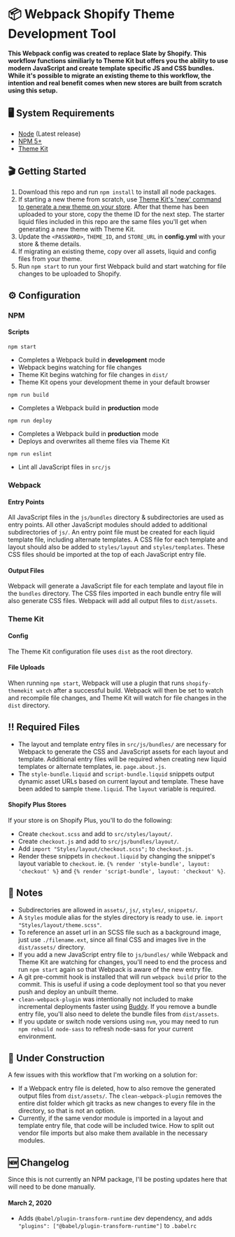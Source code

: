 # 📦 Webpack Shopify Theme Development Tool

**This Webpack config was created to replace Slate by Shopify. This workflow functions similiarly to Theme Kit but offers you the ability to use modern JavaScript and create template specific JS and CSS bundles. While it's possible to migrate an existing theme to this workflow, the intention and real benefit comes when new stores are built from scratch using this setup.**

## 🖥 System Requirements
- [Node](https://nodejs.org/en/) (Latest release)
- [NPM 5+](https://docs.npmjs.com/try-the-latest-stable-version-of-npm)
- [Theme Kit](https://shopify.github.io/themekit/)

## 🎬 Getting Started
1. Download this repo and run `npm install` to install all node packages.
2. If starting a new theme from scratch, use [Theme Kit's 'new' command to generate a new theme on your store](https://shopify.github.io/themekit/commands/#new). After that theme has been uploaded to your store, copy the theme ID for the next step. The starter liquid files included in this repo are the same files you'll get when generating a new theme with Theme Kit.
3. Update the `<PASSWORD>`, `THEME_ID`, and `STORE_URL` in **config.yml** with your store & theme details.
4. If migrating an existing theme, copy over all assets, liquid and config files from your theme.
5. Run `npm start` to run your first Webpack build and start watching for file changes to be uploaded to Shopify.

## ⚙️ Configuration

### NPM

#### Scripts
`npm start`
- Completes a Webpack build in **development** mode
- Webpack begins watching for file changes
- Theme Kit begins watching for file changes in `dist/`
- Theme Kit opens your development theme in your default browser

`npm run build`
- Completes a Webpack build in **production** mode

`npm run deploy`
- Completes a Webpack build in **production** mode
- Deploys and overwrites all theme files via Theme Kit

`npm run eslint`
- Lint all JavaScript files in `src/js`

### Webpack

#### Entry Points
All JavaScript files in the `js/bundles` directory & subdirectories are used as entry points. All other JavaScript modules should added to additional subdirectories of `js/`. An entry point file must be created for each liquid template file, including alternate templates. A CSS file for each template and layout should also be added to `styles/layout` and `styles/templates`. These CSS files should be imported at the top of each JavaScript entry file.

#### Output Files
Webpack will generate a JavaScript file for each template and layout file in the `bundles` directory. The CSS files imported in each bundle entry file will also generate CSS files. Webpack will add all output files to `dist/assets`.

### Theme Kit

#### Config
The Theme Kit configuration file uses `dist` as the root directory.

#### File Uploads
When running `npm start`, Webpack will use a plugin that runs `shopify-themekit watch` after a successful build. Webpack will then be set to watch and recompile file changes, and Theme Kit will watch for file changes in the `dist` directory.

## ‼️ Required Files
- The layout and template entry files in `src/js/bundles/` are necessary for Webpack to generate the CSS and JavaScript assets for each layout and template. Additional entry files will be required when creating new liquid templates or alternate templates, ie. `page.about.js`.
- The `style-bundle.liquid` and `script-bundle.liquid` snippets output dynamic asset URLs based on current layout and template. These have been added to sample `theme.liquid`. The `layout` variable is required.

#### Shopify Plus Stores
If your store is on Shopify Plus, you'll to do the following:
- Create `checkout.scss` and add to `src/styles/layout/`.
- Create `checkout.js` and add to `src/js/bundles/layout/`.
- Add `import "Styles/layout/checkout.scss";` to `checkout.js`.
- Render these snippets in `checkout.liquid` by changing the snippet's layout variable to `checkout`. ie. `{% render 'style-bundle', layout: 'checkout' %}` and `{% render 'script-bundle', layout: 'checkout' %}`.

## 📝 Notes
- Subdirectories are allowed in `assets/`, `js/`, `styles/`, `snippets/`.
- A `Styles` module alias for the styles directory is ready to use. ie. `import "Styles/layout/theme.scss"`.
- To reference an asset url in an SCSS file such as a background image, just use `./filename.ext`, since all final CSS and images live in the `dist/assets/` directory.
- If you add a new JavaScript entry file to `js/bundles/` while Webpack and Theme Kit are watching for changes, you'll need to end the process and run `npm start` again so that Webpack is aware of the new entry file.
- A git pre-commit hook is installed that will run `webpack build` prior to the commit. This is useful if using a code deployment tool so that you never push and deploy an unbuilt theme.
- `clean-webpack-plugin` was intentionally not included to make incremental deployments faster using [Buddy](https://buddy.works/). If you remove a bundle entry file, you'll also need to delete the bundle files from `dist/assets`.
- If you update or switch node versions using `nvm`, you may need to run `npm rebuild node-sass` to refresh node-sass for your current environment.

## 🚧 Under Construction
A few issues with this workflow that I'm working on a solution for:
- If a Webpack entry file is deleted, how to also remove the generated output files from `dist/assets/`. The `clean-webpack-plugin` removes the entire dist folder which git tracks as new changes to every file in the directory, so that is not an option.
- Currently, if the same vendor module is imported in a layout and template entry file, that code will be included twice. How to split out vendor file imports but also make them available in the necessary modules.

## 🆕 Changelog
Since this is not currently an NPM package, I'll be posting updates here that will need to be done manually.

#### March 2, 2020
- Adds `@babel/plugin-transform-runtime` dev dependency, and adds `"plugins": ["@babel/plugin-transform-runtime"]` to `.babelrc`